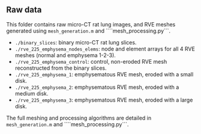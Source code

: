 ## Raw data

This folder contains raw micro-CT rat lung images, and RVE meshes generated using ```mesh_generation.m``` and ````mesh_processing.py```.

- ```./binary_slices```: binary micro-CT rat lung slices.
- ```./rve_225_emphysema_nodes_elems```: node and element arrays for all 4 RVE meshes (normal and emphysema 1-2-3).
- ```./rve_225_emphysema_control```: control, non-eroded RVE mesh reconstructed from the binary slices.
- ```./rve_225_emphysema_1```: emphysematous RVE mesh, eroded with a small disk.
- ```./rve_225_emphysema_2```: emphysematous RVE mesh, eroded with a medium disk.
- ```./rve_225_emphysema_3```: emphysematous RVE mesh, eroded with a large disk.

The full meshing and processing algorithms are detailed in ```mesh_generation.m``` and ````mesh_processing.py```.